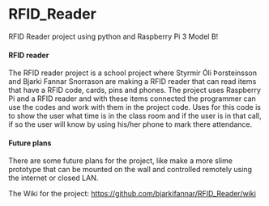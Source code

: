 # RFID_Reader
RFID Reader project using python and Raspberry Pi 3 Model B!

#### RFID reader

The RFID reader project is a school project where Styrmir Óli Þorsteinsson and Bjarki Fannar Snorrason are making a RFID reader that can read items that have a RFID code, cards, pins and phones.
The project uses Raspberry Pi and a RFID reader and with these items connected the programmer can use the codes and work with them in the project code.
Uses for this code is to show the user what time is in the class room and if the user is in that call, if so the user will know by using his/her phone to mark there attendance.

#### Future plans

There are some future plans for the project, like make a more slime prototype that can be mounted on the wall and controlled remotely using the internet or closed LAN.

The Wiki for the project: https://github.com/bjarkifannar/RFID_Reader/wiki
